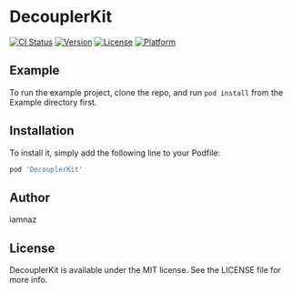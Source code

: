 # DecouplerKit

[![CI Status](https://img.shields.io/travis/iamnaz/DecouplerKit.svg?style=flat)](https://travis-ci.org/iamnaz/DecouplerKit)
[![Version](https://img.shields.io/cocoapods/v/DecouplerKit.svg?style=flat)](https://cocoapods.org/pods/DecouplerKit)
[![License](https://img.shields.io/cocoapods/l/DecouplerKit.svg?style=flat)](https://cocoapods.org/pods/DecouplerKit)
[![Platform](https://img.shields.io/cocoapods/p/DecouplerKit.svg?style=flat)](https://cocoapods.org/pods/DecouplerKit)

## Example

To run the example project, clone the repo, and run `pod install` from the Example directory first.


## Installation

To install
it, simply add the following line to your Podfile:

```ruby
pod 'DecouplerKit'
```

## Author

iamnaz

## License

DecouplerKit is available under the MIT license. See the LICENSE file for more info.
